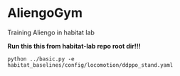 # AliengoGym
Training Aliengo in habitat lab

**Run this this from habitat-lab repo root dir!!!**

`python ../basic.py -e habitat_baselines/config/locomotion/ddppo_stand.yaml`
